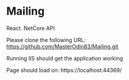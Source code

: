 # Mailing
React. NetCore API 

Please clone the following 
URL:
https://github.com/MasterOdin83/Mailing.git

Running IIS should get the application working 

Page should load on:
https://localhost:44369/


